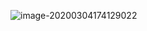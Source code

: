 ![image-20200304174129022](C:\Users\YSL\AppData\Roaming\Typora\typora-user-images\image-20200304174129022.png)